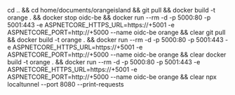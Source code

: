 ﻿cd .. && cd home/documents/orangeisland && git pull && docker build -t orange . && docker stop oidc-be && docker run --rm -d -p 5000:80 -p 5001:443 -e ASPNETCORE_HTTPS_URL=https://+5001 -e ASPNETCORE_PORT=http://+5000 --name oidc-be orange && clear
git pull && docker build -t orange . && docker run --rm -d -p 5000:80 -p 5001:443 -e ASPNETCORE_HTTPS_URL=https://+5001 -e ASPNETCORE_PORT=http://+5000 --name oidc-be orange && clear
docker build -t orange . && docker run --rm -d -p 5000:80 -p 5001:443 -e ASPNETCORE_HTTPS_URL=https://+5001 -e ASPNETCORE_PORT=http://+5000 --name oidc-be orange && clear
npx localtunnel --port 8080 --print-requests